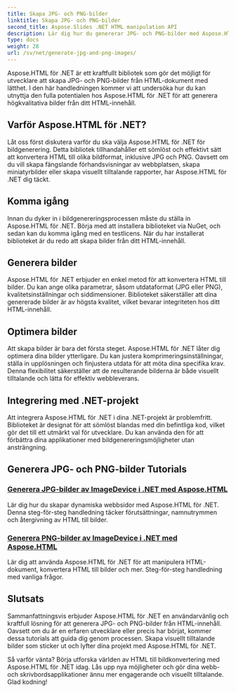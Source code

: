 ```yaml
---
title: Skapa JPG- och PNG-bilder
linktitle: Skapa JPG- och PNG-bilder
second_title: Aspose.Slides .NET HTML manipulation API
description: Lär dig hur du genererar JPG- och PNG-bilder med Aspose.HTML för .NET med våra tutorials. Skapa fantastisk grafik utan ansträngning.
type: docs
weight: 28
url: /sv/net/generate-jpg-and-png-images/
---
```

 
Aspose.HTML för .NET är ett kraftfullt bibliotek som gör det möjligt för utvecklare att skapa JPG- och PNG-bilder från HTML-dokument med lätthet. I den här handledningen kommer vi att undersöka hur du kan utnyttja den fulla potentialen hos Aspose.HTML för .NET för att generera högkvalitativa bilder från ditt HTML-innehåll.

## Varför Aspose.HTML för .NET?

Låt oss först diskutera varför du ska välja Aspose.HTML för .NET för bildgenerering. Detta bibliotek tillhandahåller ett sömlöst och effektivt sätt att konvertera HTML till olika bildformat, inklusive JPG och PNG. Oavsett om du vill skapa fängslande förhandsvisningar av webbplatsen, skapa miniatyrbilder eller skapa visuellt tilltalande rapporter, har Aspose.HTML för .NET dig täckt.

## Komma igång

Innan du dyker in i bildgenereringsprocessen måste du ställa in Aspose.HTML för .NET. Börja med att installera biblioteket via NuGet, och sedan kan du komma igång med en testlicens. När du har installerat biblioteket är du redo att skapa bilder från ditt HTML-innehåll.

## Generera bilder

Aspose.HTML för .NET erbjuder en enkel metod för att konvertera HTML till bilder. Du kan ange olika parametrar, såsom utdataformat (JPG eller PNG), kvalitetsinställningar och siddimensioner. Biblioteket säkerställer att dina genererade bilder är av högsta kvalitet, vilket bevarar integriteten hos ditt HTML-innehåll.

## Optimera bilder

Att skapa bilder är bara det första steget. Aspose.HTML för .NET låter dig optimera dina bilder ytterligare. Du kan justera komprimeringsinställningar, ställa in upplösningen och finjustera utdata för att möta dina specifika krav. Denna flexibilitet säkerställer att de resulterande bilderna är både visuellt tilltalande och lätta för effektiv webbleverans.

## Integrering med .NET-projekt

Att integrera Aspose.HTML för .NET i dina .NET-projekt är problemfritt. Biblioteket är designat för att sömlöst blandas med din befintliga kod, vilket gör det till ett utmärkt val för utvecklare. Du kan använda den för att förbättra dina applikationer med bildgenereringsmöjligheter utan ansträngning.

## Generera JPG- och PNG-bilder Tutorials
### [Generera JPG-bilder av ImageDevice i .NET med Aspose.HTML](./generate-jpg-images-by-imagedevice/)
Lär dig hur du skapar dynamiska webbsidor med Aspose.HTML för .NET. Denna steg-för-steg handledning täcker förutsättningar, namnutrymmen och återgivning av HTML till bilder.
### [Generera PNG-bilder av ImageDevice i .NET med Aspose.HTML](./generate-png-images-by-imagedevice/)
Lär dig att använda Aspose.HTML för .NET för att manipulera HTML-dokument, konvertera HTML till bilder och mer. Steg-för-steg handledning med vanliga frågor.

## Slutsats

Sammanfattningsvis erbjuder Aspose.HTML för .NET en användarvänlig och kraftfull lösning för att generera JPG- och PNG-bilder från HTML-innehåll. Oavsett om du är en erfaren utvecklare eller precis har börjat, kommer dessa tutorials att guida dig genom processen. Skapa visuellt tilltalande bilder som sticker ut och lyfter dina projekt med Aspose.HTML för .NET.

Så varför vänta? Börja utforska världen av HTML till bildkonvertering med Aspose.HTML för .NET idag. Lås upp nya möjligheter och gör dina webb- och skrivbordsapplikationer ännu mer engagerande och visuellt tilltalande. Glad kodning!